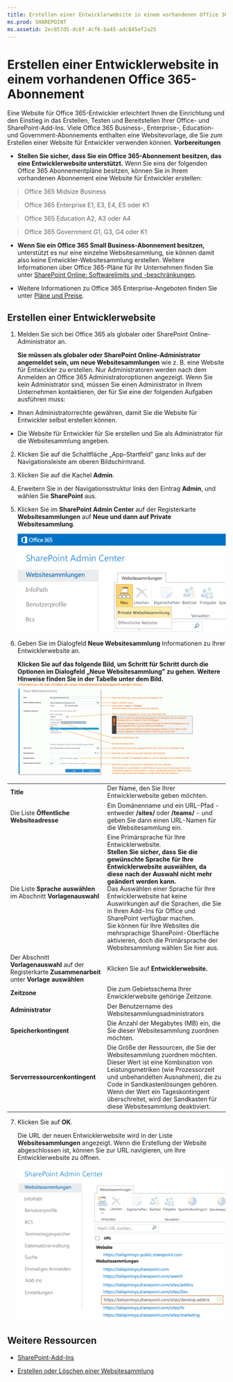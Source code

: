 ```yaml
---
title: Erstellen einer Entwicklerwebsite in einem vorhandenen Office 365-Abonnement
ms.prod: SHAREPOINT
ms.assetid: 2ec857d5-dc6f-4cf6-ba45-adc845ef2a25
---
```



# Erstellen einer Entwicklerwebsite in einem vorhandenen Office 365-Abonnement
Eine Website für Office 365-Entwickler erleichtert Ihnen die Einrichtung und den Einstieg in das Erstellen, Testen und Bereitstellen Ihrer Office- und SharePoint-Add-Ins. Viele Office 365 Business-, Enterprise-, Education- und Government-Abonnements enthalten eine Websitevorlage, die Sie zum Erstellen einer Website für Entwickler verwenden können.
 **Vorbereitungen**
  
    
    


- **Stellen Sie sicher, dass Sie ein Office 365-Abonnement besitzen, das eine Entwicklerwebsite unterstützt.** Wenn Sie eins der folgenden Office 365 Abonnementpläne besitzen, können Sie in Ihrem vorhandenen Abonnement eine Website für Entwickler erstellen:
    

  
    
    
> Office 365 Midsize Business
    
  

  
    
    
> Office 365 Enterprise E1, E3, E4, E5 oder K1
    
  

  
    
    
> Office 365 Education A2, A3 oder A4
    
  

  
    
    
> Office 365 Government G1, G3, G4 oder K1
    
  
- **Wenn Sie ein Office 365 Small Business-Abonnement besitzen,** unterstützt es nur eine einzelne Websitesammlung, sie können damit also keine Entwickler-Websitesammlung erstellen. Weitere Informationen über Office 365-Pläne für Ihr Unternehmen finden Sie unter [SharePoint Online: Softwarelimits und -beschränkungen](http://office.microsoft.com/de-de/office365-sharepoint-online-enterprise-help/sharepoint-online-software-boundaries-and-limits-HA102694293.aspx).
    
  
- Weitere Informationen zu Office 365 Enterprise-Angeboten finden Sie unter  [Pläne und Preise](http://products.office.com/de-de/business/office-365-enterprise-e1-business-software).
    
  

## Erstellen einer Entwicklerwebsite
<a name="bk_createdevsite"> </a>


1. Melden Sie sich bei Office 365 als globaler oder SharePoint Online-Administrator an.
    
    **Sie müssen als globaler oder SharePoint Online-Administrator angemeldet sein, um neue Websitesammlungen** wie z. B. eine Website für Entwickler zu erstellen. Nur Administratoren werden nach dem Anmelden an Office 365 Administratoroptionen angezeigt. Wenn Sie kein Administrator sind, müssen Sie einen Administrator in Ihrem Unternehmen kontaktieren, der für Sie eine der folgenden Aufgaben ausführen muss:
    
  - Ihnen Administratorrechte gewähren, damit Sie die Website für Entwickler selbst erstellen können.
    
  
  - Die Website für Entwickler für Sie erstellen und Sie als Administrator für die Websitesammlung angeben.
    
  
2. Klicken Sie auf die Schaltfläche „App-Startfeld" ganz links auf der Navigationsleiste am oberen Bildschirmrand.
    
  
3. Klicken Sie auf die Kachel **Admin**.
    
  
4. Erweitern Sie in der Navigationsstruktur links den Eintrag **Admin**, und wählen Sie **SharePoint** aus.
    
  
5. Klicken Sie im **SharePoint Admin Center** auf der Registerkarte **Websitesammlungen** auf **Neue und dann auf Private Websitesammlung**.
    
     ![Neue Websitesammlungsoption des SharePoint Admin Center](images/SPAdminCenter_newSiteCollection.png)
  

  

  
6. Geben Sie im Dialogfeld **Neue Websitesammlung** Informationen zu Ihrer Entwicklerwebsite an.
    
    **Klicken Sie auf das folgende Bild, um Schritt für Schritt durch die Optionen im Dialogfeld „Neue Websitesammlung" zu gehen. Weitere Hinweise finden Sie in der Tabelle unter dem Bild.**
     [![Click to zoom into new site collection options](images/SPAdminCenter_newSiteCollection_options_ZoomIt.gif)](http://go.microsoft.com/fwlink/?LinkId=400960)
	 
|||
|:-----|:-----|
|**Title** <br/> |Der Name, den Sie Ihrer Entwicklerwebsite geben möchten.  <br/> |
|Die Liste **Öffentliche Websiteadresse** <br/> |Ein Domänenname und ein URL-Pfad - entweder **/sites/** oder **/teams/** - und geben Sie dann einen URL-Namen für die Websitesammlung ein. <br/> |
|Die Liste **Sprache auswählen** im Abschnitt **Vorlagenauswahl** <br/> |Eine Primärsprache für Ihre Entwicklerwebsite.  <br/> **Stellen Sie sicher, dass Sie die gewünschte Sprache für Ihre Entwicklerwebsite auswählen, da diese nach der Auswahl nicht mehr geändert werden kann.** <br/> Das Auswählen einer Sprache für Ihre Entwicklerwebsite hat keine Auswirkungen auf die Sprachen, die Sie in Ihren Add-Ins für Office und SharePoint verfügbar machen.  <br/> Sie können für Ihre Websites die mehrsprachige SharePoint-Oberfläche aktivieren, doch die Primärsprache der Websitesammlung wählen Sie hier aus.  <br/> |
|Der Abschnitt **Vorlagenauswahl** auf der Registerkarte **Zusammenarbeit** unter **Vorlage auswählen** <br/> |Klicken Sie auf **Entwicklerwebsite.** <br/> |
|**Zeitzone** <br/> |Die zum Gebietsschema Ihrer Enwicklerwebsite gehörige Zeitzone.  <br/> |
|**Administrator** <br/> |Der Benutzername des Websitesammlungsadministrators  <br/> |
|**Speicherkontingent** <br/> |Die Anzahl der Megabytes (MB) ein, die Sie dieser Websitesammlung zuordnen möchten.  <br/> |
|**Serverressourcenkontingent** <br/> |Die Größe der Ressourcen, die Sie der Websitesammlung zuordnen möchten.  <br/> Dieser Wert ist eine Kombination von Leistungsmetriken (wie Prozessorzeit und unbehandelten Ausnahmen), die zu Code in Sandkastenlösungen gehören. Wenn der Wert ein Tageskontingent überschreitet, wird der Sandkasten für diese Websitesammlung deaktiviert.  <br/> |
   
7. Klicken Sie auf **OK**.
    
    Die URL der neuen Entwicklerwebsite wird in der Liste **Websitesammlungen** angezeigt. Wenn die Erstellung der Website abgeschlossen ist, können Sie zur URL navigieren, um Ihre Entwicklerwebsite zu öffnen.
    
     ![Neue Websitesammlungsbereitstellung](images/SPAdminCenter_newSiteCollection_provisioning.png)
  

  

  

## Weitere Ressourcen
<a name="bk_addresources"> </a>


-  [SharePoint-Add-Ins](sharepoint-add-ins.md)
    
  
-  [Erstellen oder Löschen einer Websitesammlung](http://office.microsoft.com/de-de/office365-sharepoint-online-enterprise-help/create-or-delete-a-site-collection-HA102772354.aspx?CTT=1)
    
  

